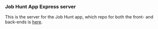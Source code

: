 ### Job Hunt App Express server

This is the server for the Job Hunt app, which repo for both the front- and back-ends is [here](https://github.com/Sanlung/ctd-job-hunt).
